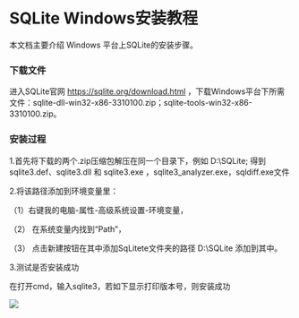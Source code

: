 # SQLite Windows安装教程

本文档主要介绍 Windows 平台上SQLite的安装步骤。

### 下载文件

进入SQLite官网  <https://sqlite.org/download.html> ，下载Windows平台下所需文件：sqlite-dll-win32-x86-3310100.zip；sqlite-tools-win32-x86-3310100.zip。

### 安装过程

1.首先将下载的两个.zip压缩包解压在同一个目录下，例如 D:\SQLite; 得到 sqlite3.def、sqlite3.dll 和 sqlite3.exe ，sqlite3_analyzer.exe，sqldiff.exe文件

2.将该路径添加到环境变量里：

（1）右键我的电脑-属性-高级系统设置-环境变量，

（2） 在系统变量内找到“Path”，

（3） 点击新建按钮在其中添加SqLitete文件夹的路径 D:\SQLite 添加到其中。

3.测试是否安装成功

在打开cmd，输入sqlite3，若如下显示打印版本号，则安装成功

![](D:\SQLite\sqlite安装.png)



